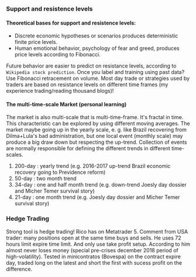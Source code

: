 
### Support and resistence levels

#### Theoretical bases for support and resistence levels:

- Discrete economic hypotheses or scenarios produces deterministic finite price levels. 
- Human emotional behavior, psychology of fear and greed, produces price levels according to Fibonacci.

Future behavior are easier to predict on resistance levels, according to `Wikipedia stock prediction`. Once you label and training using past data? Use Fibonacci retracement on volume. Most day trade or strategies used by traders are based on resistance levels on different time frames (my experience trading/reading thousand blogs)! 

#### The multi-time-scale Market (**personal learning**)

The market is also multi-scale that is multi-time-frame. It's fractal in time. This characteristic can be explored by using different moving averages. The market maybe going up in the yearly scale, e. g. like Brazil recovering from Dilma+Lula's bad administration, but one local event (monthly scale) may produce a big draw down but respecting the up-trend. Collection of events are normally responsible for defining the different trends in different time-scales.

1. 200-day : yearly trend (e.g. 2016-2017 up-trend Brazil economic recovery going to Previdence reform)
2. 50-day : two month trend  
3. 34-day : one and half month trend (e.g. down-trend Joesly day dossier and Micher Temer survival story)
4. 21-day : one month trend (e.g. Joesly day dossier and Micher Temer survival story)

### Hedge Trading

Strong tool is hedge trading! Rico has on Metatrader 5. Comment from USA trader: many positions open at the same  time buys and sells. He uses 72 hours limit expire time limit.  And only use take profit setup. According to him almost never loses money (special pre-crises december 2018 period of high-volatility). Tested in minicontratos (Bovespa) on the contract expire day, traded long on the latest and short the first with sucess profit on the difference.

